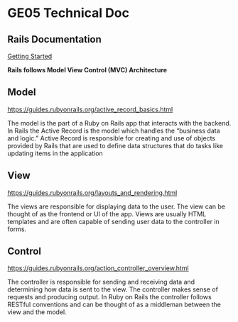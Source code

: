 # GE05 Technical Doc

## Rails Documentation

[Getting Started](https://guides.rubyonrails.org/getting_started.html)

**Rails follows Model View Control (MVC) Architecture**

## Model

https://guides.rubyonrails.org/active_record_basics.html

The model is the part of a Ruby on Rails app that interacts with the backend. In Rails the Active Record is the model which handles the “business data and logic.” Active Record is responsible for creating and use of objects provided by Rails that are used to define data structures that do tasks like updating items in the application

## View

https://guides.rubyonrails.org/layouts_and_rendering.html

The views are responsible for displaying data to the user. The view can be thought of as the frontend or UI of the app. Views are usually HTML templates and are often capable of sending user data to the controller in forms. 

## Control

https://guides.rubyonrails.org/action_controller_overview.html

The controller is responsible for sending and receiving data and determining how data is sent to the view. The controller makes sense of requests and producing output. In Ruby on Rails the controller follows RESTful conventions and can be thought of as a middleman between the view and the model.